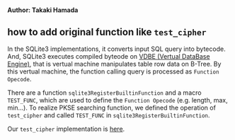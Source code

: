#### Author: Takaki Hamada

## how to add original function like `test_cipher`

In the SQLite3 implementations, it converts input SQL query into bytecode.
And, SQLite3 executes compiled byteode on [VDBE (Vertual DataBase Engine)](https://www.sqlite.org/opcode.html), that is vertual machine manipulates table row data on B-Tree.
By this vertual machine, the function calling query is processed as `Function Opecode`.

There are a function `sqlite3RegisterBuiltinFunction` and a macro `TEST_FUNC`, which are used to define the `Function Opecode` (e.g. length, max, min...).
To realize PKSE searching function, we defined the operation of `test_cipher` and called `TEST_FUNC` in `sqlite3RegisterBuiltinFunction`.

Our `test_cipher` implementation is [here](https://github.com/Sommelier-db/sommelier-db/blob/99def25b95f876a9efd82c85e1a7ac57007c6a5f/src/func.c#L2329).

